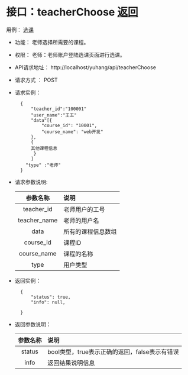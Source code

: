 # 接口：teacherChoose [返回](../README.md)
用例： [选课](../用例/选课.md)

- 功能：
    老师选择所需要的课程。

- 权限：
    老师：老师账户登陆选课页面进行选课。

- API请求地址：
    http://localhost/yuhang/api/teacherChoose

- 请求方式 ：
    POST

- 请求实例：

        {
            "teacher_id":"100001"
            "user_name":"王五"
            "data"[{
                "course_id": "10001",
                "course_name": "web开发"
            },
            {
            其他课程信息
             }
            ]
          "type" :"老师"
        }

- 请求参数说明:

  |参数名称|说明|
  |:---------:|:--------------------------------------------------------|
  |teacher_id|老师用户的工号|
  |teacher_name|老师的用户名|
  |data|所有的课程信息数组|
  |course_id|课程ID|
  |course_name|课程的名称|
  |type|用户类型|

- 返回实例：

        {
            "status": true,
            "info": null,

        }

- 返回参数说明：

  |参数名称|说明|
  |:---------:|:--------------------------------------------------------|
  |status|bool类型，true表示正确的返回，false表示有错误|
  |info|返回结果说明信息|